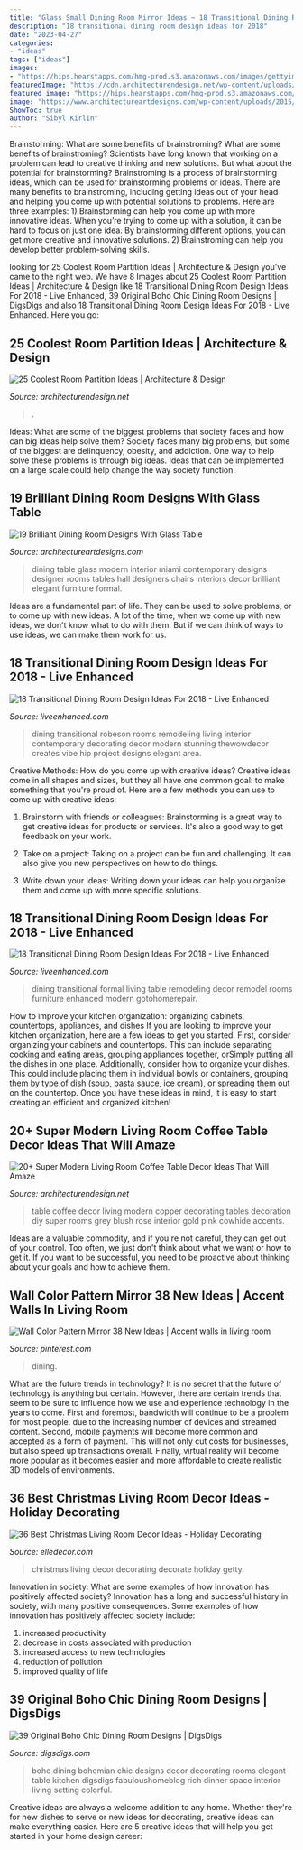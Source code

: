 ```yaml
---
title: "Glass Small Dining Room Mirror Ideas ~ 18 Transitional Dining Room Design Ideas For 2018"
description: "18 transitional dining room design ideas for 2018"
date: "2023-04-27"
categories:
- "ideas"
tags: ["ideas"]
images:
- "https://hips.hearstapps.com/hmg-prod.s3.amazonaws.com/images/gettyimages-530308706-1535394985.jpg?crop=0.912xw:1.00xh;0.0900xw,0&amp;resize=480:*"
featuredImage: "https://cdn.architecturendesign.net/wp-content/uploads/2014/08/3137.jpg"
featured_image: "https://hips.hearstapps.com/hmg-prod.s3.amazonaws.com/images/gettyimages-530308706-1535394985.jpg?crop=0.912xw:1.00xh;0.0900xw,0&amp;resize=480:*"
image: "https://www.architectureartdesigns.com/wp-content/uploads/2015/08/419.jpg"
ShowToc: true
author: "Sibyl Kirlin"
---
```



Brainstorming: What are some benefits of brainstroming?
What are some benefits of brainstroming? Scientists have long known that working on a problem can lead to creative thinking and new solutions. But what about the potential for brainstorming? Brainstroming is a process of brainstorming ideas, which can be used for brainstorming problems or ideas. There are many benefits to brainstroming, including getting ideas out of your head and helping you come up with potential solutions to problems. Here are three examples: 1) Brainstorming can help you come up with more innovative ideas. When you’re trying to come up with a solution, it can be hard to focus on just one idea. By brainstorming different options, you can get more creative and innovative solutions. 2) Brainstroming can help you develop better problem-solving skills.

	

		
looking for 25 Coolest Room Partition Ideas | Architecture &amp; Design you've came to the right web. We have 8 Images about 25 Coolest Room Partition Ideas | Architecture &amp; Design like 18 Transitional Dining Room Design Ideas For 2018 - Live Enhanced, 39 Original Boho Chic Dining Room Designs | DigsDigs and also 18 Transitional Dining Room Design Ideas For 2018 - Live Enhanced. Here you go:
		
    
## 25 Coolest Room Partition Ideas | Architecture &amp; Design

<img loading=lazy src="https://cdn.architecturendesign.net/wp-content/uploads/2014/08/3137.jpg" onerror="this.onerror=null;this.src='https://tse2.mm.bing.net/th?id=OIP.0U4_h8rUDRzr4zKdHGWjhgHaLK&amp;pid=15.1';" alt="25 Coolest Room Partition Ideas | Architecture &amp; Design">

_Source: architecturendesign.net_

>. 

	

Ideas: What are some of the biggest problems that society faces and how can big ideas help solve them?
Society faces many big problems, but some of the biggest are delinquency, obesity, and addiction. One way to help solve these problems is through big ideas. Ideas that can be implemented on a large scale could help change the way society function.

    
## 19 Brilliant Dining Room Designs With Glass Table

<img loading=lazy src="https://www.architectureartdesigns.com/wp-content/uploads/2015/08/419.jpg" onerror="this.onerror=null;this.src='https://tse1.mm.bing.net/th?id=OIP.QM2rUVQtmD81ZVhb_AzpowHaFD&amp;pid=15.1';" alt="19 Brilliant Dining Room Designs With Glass Table">

_Source: architectureartdesigns.com_

>dining table glass modern interior miami contemporary designs designer rooms tables hall designers chairs interiors decor brilliant elegant furniture formal. 

	

Ideas are a fundamental part of life. They can be used to solve problems, or to come up with new ideas. A lot of the time, when we come up with new ideas, we don't know what to do with them. But if we can think of ways to use ideas, we can make them work for us.

    
## 18 Transitional Dining Room Design Ideas For 2018 - Live Enhanced

<img loading=lazy src="http://www.liveenhanced.com/wp-content/uploads/2018/03/Transitional-Dining-Room-Design-Ideas-2.jpg" onerror="this.onerror=null;this.src='https://tse2.mm.bing.net/th?id=OIP.Fqd-VXeOWCbWAc4iaGs_4gHaE7&amp;pid=15.1';" alt="18 Transitional Dining Room Design Ideas For 2018 - Live Enhanced">

_Source: liveenhanced.com_

>dining transitional robeson rooms remodeling living interior contemporary decorating decor modern stunning thewowdecor creates vibe hip project designs elegant area. 

	

Creative Methods: How do you come up with creative ideas?
Creative ideas come in all shapes and sizes, but they all have one common goal: to make something that you're proud of. Here are a few methods you can use to come up with creative ideas:
1. Brainstorm with friends or colleagues: Brainstorming is a great way to get creative ideas for products or services. It's also a good way to get feedback on your work.

2. Take on a project: Taking on a project can be fun and challenging. It can also give you new perspectives on how to do things.

3. Write down your ideas: Writing down your ideas can help you organize them and come up with more specific solutions.

    
## 18 Transitional Dining Room Design Ideas For 2018 - Live Enhanced

<img loading=lazy src="http://www.liveenhanced.com/wp-content/uploads/2018/03/Transitional-Dining-Room-Design-Ideas-6.jpg" onerror="this.onerror=null;this.src='https://tse4.mm.bing.net/th?id=OIP.alfwxiShaxdTJRoJC5h-gAHaFj&amp;pid=15.1';" alt="18 Transitional Dining Room Design Ideas For 2018 - Live Enhanced">

_Source: liveenhanced.com_

>dining transitional formal living table remodeling decor remodel rooms furniture enhanced modern gotohomerepair. 

	

How to improve your kitchen organization: organizing cabinets, countertops, appliances, and dishes
If you are looking to improve your kitchen organization, here are a few ideas to get you started. First, consider organizing your cabinets and countertops. This can include separating cooking and eating areas, grouping appliances together, orSimply putting all the dishes in one place. Additionally, consider how to organize your dishes. This could include placing them in individual bowls or containers, grouping them by type of dish (soup, pasta sauce, ice cream), or spreading them out on the countertop. Once you have these ideas in mind, it is easy to start creating an efficient and organized kitchen!

    
## 20+ Super Modern Living Room Coffee Table Decor Ideas That Will Amaze

<img loading=lazy src="http://cdn.architecturendesign.net/wp-content/uploads/2015/11/AD-15-copper-coffee-table-decor-ideas.jpg" onerror="this.onerror=null;this.src='https://tse4.mm.bing.net/th?id=OIP.4KAjhspJ70FnpTNbHf7fUQHaLH&amp;pid=15.1';" alt="20+ Super Modern Living Room Coffee Table Decor Ideas That Will Amaze">

_Source: architecturendesign.net_

>table coffee decor living modern copper decorating tables decoration diy super rooms grey blush rose interior gold pink cowhide accents. 

	

Ideas are a valuable commodity, and if you're not careful, they can get out of your control. Too often, we just don't think about what we want or how to get it. If you want to be successful, you need to be proactive about thinking about your goals and how to achieve them.

    
## Wall Color Pattern Mirror 38 New Ideas | Accent Walls In Living Room

<img loading=lazy src="https://i.pinimg.com/736x/57/ca/2c/57ca2cb3565212553740eb29bb26be2c.jpg" onerror="this.onerror=null;this.src='https://tse3.mm.bing.net/th?id=OIP.gNBrrMocY0Yn6-ncwVkpawAAAA&amp;pid=15.1';" alt="Wall Color Pattern Mirror 38 New Ideas | Accent walls in living room">

_Source: pinterest.com_

>dining. 

	

What are the future trends in technology?
It is no secret that the future of technology is anything but certain. However, there are certain trends that seem to be sure to influence how we use and experience technology in the years to come. 
First and foremost, bandwidth will continue to be a problem for most people. due to the increasing number of devices and streamed content. Second, mobile payments will become more common and accepted as a form of payment. This will not only cut costs for businesses, but also speed up transactions overall. Finally, virtual reality will become more popular as it becomes easier and more affordable to create realistic 3D models of environments.

    
## 36 Best Christmas Living Room Decor Ideas - Holiday Decorating

<img loading=lazy src="https://hips.hearstapps.com/hmg-prod.s3.amazonaws.com/images/gettyimages-530308706-1535394985.jpg?crop=0.912xw:1.00xh;0.0900xw,0&amp;resize=480:*" onerror="this.onerror=null;this.src='https://tse4.mm.bing.net/th?id=OIP.CXIDnlS8EtlrD-KRDblv2gHaLF&amp;pid=15.1';" alt="36 Best Christmas Living Room Decor Ideas - Holiday Decorating">

_Source: elledecor.com_

>christmas living decor decorating decorate holiday getty. 

	

Innovation in society: What are some examples of how innovation has positively affected society?
Innovation has a long and successful history in society, with many positive consequences. Some examples of how innovation has positively affected society include: 
1. increased productivity 
2. decrease in costs associated with production 
3. increased access to new technologies 
4. reduction of pollution 
5. improved quality of life 

    
## 39 Original Boho Chic Dining Room Designs | DigsDigs

<img loading=lazy src="http://www.digsdigs.com/photos/original-boho-chic-dining-room-designs-8.jpg" onerror="this.onerror=null;this.src='https://tse4.mm.bing.net/th?id=OIP.bzst86UkWw2WILrWsN10owHaLI&amp;pid=15.1';" alt="39 Original Boho Chic Dining Room Designs | DigsDigs">

_Source: digsdigs.com_

>boho dining bohemian chic designs decor decorating rooms elegant table kitchen digsdigs fabuloushomeblog rich dinner space interior living setting colorful. 

	

Creative ideas are always a welcome addition to any home. Whether they're for new dishes to serve or new ideas for decorating, creative ideas can make everything easier. Here are 5 creative ideas that will help you get started in your home design career: 

